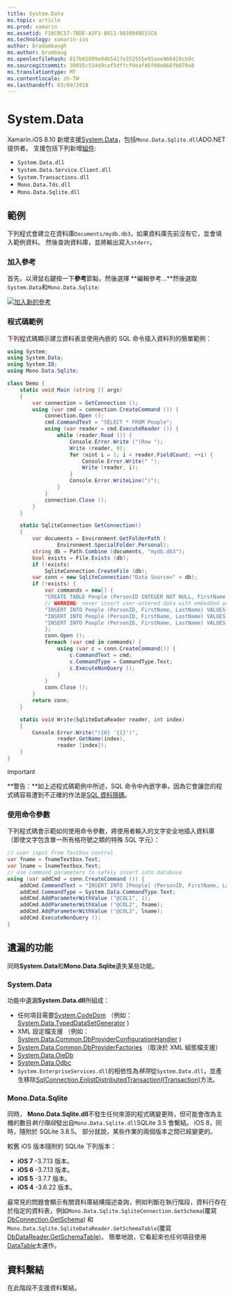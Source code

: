 ```yaml
---
title: System.Data
ms.topic: article
ms.prod: xamarin
ms.assetid: F10C0C57-7BDE-A3F3-B011-9839949D15C8
ms.technology: xamarin-ios
author: bradumbaugh
ms.author: brumbaug
ms.openlocfilehash: 617b02899e04b5417e352555e91aee966428cb9c
ms.sourcegitcommit: 30055c534d9caf5dffcfdeafd6f08e666fb870a8
ms.translationtype: MT
ms.contentlocale: zh-TW
ms.lasthandoff: 03/09/2018
---
```

# <a name="systemdata"></a>System.Data

Xamarin.iOS 8.10 新增支援[System.Data](https://developer.xamarin.com/api/namespace/System.Data/)，包括`Mono.Data.Sqlite.dll`ADO.NET 提供者。 支援包括下列新增[組件](~/cross-platform/internals/available-assemblies.md):

-  `System.Data.dll`
-  `System.Data.Service.Client.dll`
-  `System.Transactions.dll`
-  `Mono.Data.Tds.dll`
-  `Mono.Data.Sqlite.dll`


<a name="Example" />

## <a name="example"></a>範例

下列程式會建立在資料庫`Documents/mydb.db3`，如果資料庫先前沒有它，並會填入範例資料。 然後查詢資料庫，並將輸出寫入`stderr`。

### <a name="add-references"></a>加入參考

首先，以滑鼠右鍵按一下**參考**節點，然後選擇 **編輯參考...**然後選取`System.Data`和`Mono.Data.Sqlite`:

[![](system.data-images/edit-references-sml.png "加入新的參考")](system.data-images/edit-references.png#lightbox)

### <a name="sample-code"></a>程式碼範例

下列程式碼顯示建立資料表並使用內嵌的 SQL 命令插入資料列的簡單範例：

```csharp
using System;
using System.Data;
using System.IO;
using Mono.Data.Sqlite;

class Demo {
    static void Main (string [] args)
    {
        var connection = GetConnection ();
        using (var cmd = connection.CreateCommand ()) {
            connection.Open ();
            cmd.CommandText = "SELECT * FROM People";
            using (var reader = cmd.ExecuteReader ()) {
                while (reader.Read ()) {
                    Console.Error.Write ("(Row ");
                    Write (reader, 0);
                    for (nint i = 1; i < reader.FieldCount; ++i) {
                        Console.Error.Write(" ");
                        Write (reader, i);
                    }
                    Console.Error.WriteLine(")");
                }
            }
            connection.Close ();
        }
    }

    static SqliteConnection GetConnection()
    {
        var documents = Environment.GetFolderPath (
                Environment.SpecialFolder.Personal);
        string db = Path.Combine (documents, "mydb.db3");
        bool exists = File.Exists (db);
        if (!exists)
            SqliteConnection.CreateFile (db);
        var conn = new SqliteConnection("Data Source=" + db);
        if (!exists) {
            var commands = new[] {
            "CREATE TABLE People (PersonID INTEGER NOT NULL, FirstName ntext, LastName ntext)",
            // WARNING: never insert user-entered data with embedded parameter values
            "INSERT INTO People (PersonID, FirstName, LastName) VALUES (1, 'First', 'Last')",
            "INSERT INTO People (PersonID, FirstName, LastName) VALUES (2, 'Dewey', 'Cheatem')",
            "INSERT INTO People (PersonID, FirstName, LastName) VALUES (3, 'And', 'How')",
            };
            conn.Open ();
            foreach (var cmd in commands) {
                using (var c = conn.CreateCommand()) {
                    c.CommandText = cmd;
                    c.CommandType = CommandType.Text;
                    c.ExecuteNonQuery ();
                }
            }
            conn.Close ();
        }
        return conn;
    }

    static void Write(SqliteDataReader reader, int index)
    {
        Console.Error.Write("({0} '{1}')",
                reader.GetName(index),
                reader [index]);
    }
}
```

> [!IMPORTANT]
> **警告：**如上述程式碼範例中所述，SQL 命令中內嵌字串，因為它會讓您的程式碼容易遭到不正確的作法是[SQL 資料隱碼](http://en.wikipedia.org/wiki/SQL_injection)。


### <a name="using-command-parameters"></a>使用命令參數

下列程式碼會示範如何使用命令參數，將使用者輸入的文字安全地插入資料庫 （即使文字包含單一所有格符號之類的特殊 SQL 字元）：

```csharp
// user input from Textbox control
var fname = fnameTextbox.Text;
var lname = lnameTextbox.Text;
// use command parameters to safely insert into database
using (var addCmd = conn.CreateCommand ()) {
    addCmd.CommandText = "INSERT INTO [People] (PersonID, FirstName, LastName) VALUES (@COL1, @COL2, @COL3)";
    addCmd.CommandType = System.Data.CommandType.Text;
    addCmd.AddParameterWithValue ("@COL1", 1);
    addCmd.AddParameterWithValue ("@COL2", fname);
    addCmd.AddParameterWithValue ("@COL3", lname);
    addCmd.ExecuteNonQuery ();
}
```

<a name="Missing_Functionality" />

## <a name="missing-functionality"></a>遺漏的功能

同時**System.Data**和**Mono.Data.Sqlite**遺失某些功能。

<a name="System.Data" />

### <a name="systemdata"></a>System.Data

功能中遺漏**System.Data.dll**所組成：

-  任何項目需要[System.CodeDom](https://developer.xamarin.com/api/namespace/System.CodeDom/) （例如： [System.Data.TypedDataSetGenerator](https://developer.xamarin.com/api/type/System.Data.TypedDataSetGenerator/) )
-  XML 設定檔支援 （例如： [System.Data.Common.DbProviderConfigurationHandler](https://developer.xamarin.com/api/type/System.Data.Common.DbProviderConfigurationHandler/) )
-   [System.Data.Common.DbProviderFactories](https://developer.xamarin.com/api/type/System.Data.Common.DbProviderFactories/) （取決於 XML 組態檔支援）
-   [System.Data.OleDb](https://developer.xamarin.com/api/namespace/System.Data.OleDb/)
-   [System.Data.Odbc](https://developer.xamarin.com/api/namespace/System.Data.Odbc/)
-  `System.EnterpriseServices.dll`的相依性為*移除*從`System.Data.dll`，並產生移除[SqlConnection.EnlistDistributedTransaction(ITransaction)](https://developer.xamarin.com/api/member/System.Data.SqlClient.SqlConnection.EnlistDistributedTransaction/(System.EnterpriseServices.ITransaction))方法。


<a name="Mono.Data.Sqlite" />

### <a name="monodatasqlite"></a>Mono.Data.Sqlite

同時， **Mono.Data.Sqlite.dll**不發生任何來源的程式碼變更時，但可能會改為主機的數目*執行階段*發出自`Mono.Data.Sqlite.dll`SQLite 3.5 會繫結。 iOS 8，同時，隨附於 SQLite 3.8.5。 部分就說，某些作業的兩個版本之間已經變更的。

較舊 iOS 版本隨附的 SQLite 下列版本：

- **iOS 7** -3.7.13 版本。
- **iOS 6** -3.7.13 版本。
- **iOS 5** -3.7.7 版本。
- **iOS 4** -3.6.22 版本。

最常見的問題會顯示有關資料庫結構描述查詢，例如判斷在執行階段，資料行存在於指定的資料表，例如`Mono.Data.Sqlite.SqliteConnection.GetSchema`(覆寫[DbConnection.GetSchema](https://developer.xamarin.com/api/member/System.Data.Common.DbConnection.GetSchema/)) 和`Mono.Data.Sqlite.SqliteDataReader.GetSchemaTable`(覆寫[DbDataReader.GetSchemaTable](https://developer.xamarin.com/api/member/System.Data.Common.DbDataReader.GetSchemaTable/))。 簡單地說，它看起來也任何項目使用[DataTable](https://developer.xamarin.com/api/type/System.Data.DataTable/)太運作。

<a name="Data_Binding" />

## <a name="data-binding"></a>資料繫結

在此階段不支援資料繫結。

